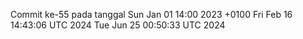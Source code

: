 Commit ke-55 pada tanggal Sun Jan 01 14:00 2023 +0100
Fri Feb 16 14:43:06 UTC 2024
Tue Jun 25 00:50:33 UTC 2024
